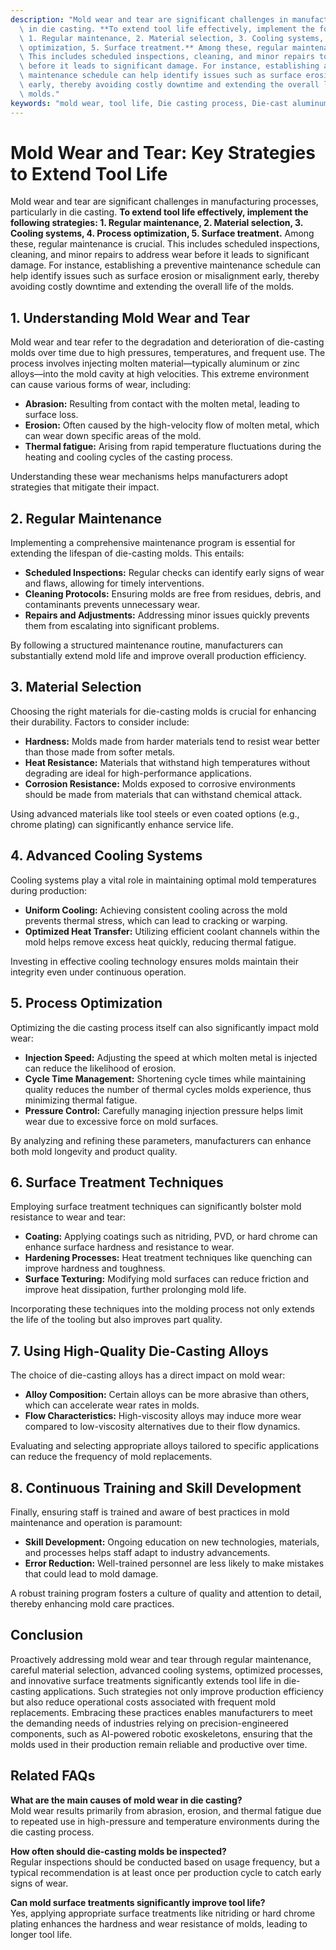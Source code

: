 ```yaml
---
description: "Mold wear and tear are significant challenges in manufacturing processes, particularly\
  \ in die casting. **To extend tool life effectively, implement the following strategies:\
  \ 1. Regular maintenance, 2. Material selection, 3. Cooling systems, 4. Process\
  \ optimization, 5. Surface treatment.** Among these, regular maintenance is crucial.\
  \ This includes scheduled inspections, cleaning, and minor repairs to address wear\
  \ before it leads to significant damage. For instance, establishing a preventive\
  \ maintenance schedule can help identify issues such as surface erosion or misalignment\
  \ early, thereby avoiding costly downtime and extending the overall life of the\
  \ molds."
keywords: "mold wear, tool life, Die casting process, Die-cast aluminum"
---
```

# Mold Wear and Tear: Key Strategies to Extend Tool Life

Mold wear and tear are significant challenges in manufacturing processes, particularly in die casting. **To extend tool life effectively, implement the following strategies: 1. Regular maintenance, 2. Material selection, 3. Cooling systems, 4. Process optimization, 5. Surface treatment.** Among these, regular maintenance is crucial. This includes scheduled inspections, cleaning, and minor repairs to address wear before it leads to significant damage. For instance, establishing a preventive maintenance schedule can help identify issues such as surface erosion or misalignment early, thereby avoiding costly downtime and extending the overall life of the molds.

## **1. Understanding Mold Wear and Tear**

Mold wear and tear refer to the degradation and deterioration of die-casting molds over time due to high pressures, temperatures, and frequent use. The process involves injecting molten material—typically aluminum or zinc alloys—into the mold cavity at high velocities. This extreme environment can cause various forms of wear, including:

- **Abrasion:** Resulting from contact with the molten metal, leading to surface loss.
- **Erosion:** Often caused by the high-velocity flow of molten metal, which can wear down specific areas of the mold.
- **Thermal fatigue:** Arising from rapid temperature fluctuations during the heating and cooling cycles of the casting process.

Understanding these wear mechanisms helps manufacturers adopt strategies that mitigate their impact.

## **2. Regular Maintenance**

Implementing a comprehensive maintenance program is essential for extending the lifespan of die-casting molds. This entails:

- **Scheduled Inspections:** Regular checks can identify early signs of wear and flaws, allowing for timely interventions.
- **Cleaning Protocols:** Ensuring molds are free from residues, debris, and contaminants prevents unnecessary wear.
- **Repairs and Adjustments:** Addressing minor issues quickly prevents them from escalating into significant problems.

By following a structured maintenance routine, manufacturers can substantially extend mold life and improve overall production efficiency.

## **3. Material Selection**

Choosing the right materials for die-casting molds is crucial for enhancing their durability. Factors to consider include:

- **Hardness:** Molds made from harder materials tend to resist wear better than those made from softer metals.
- **Heat Resistance:** Materials that withstand high temperatures without degrading are ideal for high-performance applications.
- **Corrosion Resistance:** Molds exposed to corrosive environments should be made from materials that can withstand chemical attack.

Using advanced materials like tool steels or even coated options (e.g., chrome plating) can significantly enhance service life.

## **4. Advanced Cooling Systems**

Cooling systems play a vital role in maintaining optimal mold temperatures during production:

- **Uniform Cooling:** Achieving consistent cooling across the mold prevents thermal stress, which can lead to cracking or warping.
- **Optimized Heat Transfer:** Utilizing efficient coolant channels within the mold helps remove excess heat quickly, reducing thermal fatigue.

Investing in effective cooling technology ensures molds maintain their integrity even under continuous operation.

## **5. Process Optimization**

Optimizing the die casting process itself can also significantly impact mold wear:

- **Injection Speed:** Adjusting the speed at which molten metal is injected can reduce the likelihood of erosion.
- **Cycle Time Management:** Shortening cycle times while maintaining quality reduces the number of thermal cycles molds experience, thus minimizing thermal fatigue.
- **Pressure Control:** Carefully managing injection pressure helps limit wear due to excessive force on mold surfaces.

By analyzing and refining these parameters, manufacturers can enhance both mold longevity and product quality.

## **6. Surface Treatment Techniques**

Employing surface treatment techniques can significantly bolster mold resistance to wear and tear:

- **Coating:** Applying coatings such as nitriding, PVD, or hard chrome can enhance surface hardness and resistance to wear.
- **Hardening Processes:** Heat treatment techniques like quenching can improve hardness and toughness.
- **Surface Texturing:** Modifying mold surfaces can reduce friction and improve heat dissipation, further prolonging mold life.

Incorporating these techniques into the molding process not only extends the life of the tooling but also improves part quality.

## **7. Using High-Quality Die-Casting Alloys**

The choice of die-casting alloys has a direct impact on mold wear:

- **Alloy Composition:** Certain alloys can be more abrasive than others, which can accelerate wear rates in molds.
- **Flow Characteristics:** High-viscosity alloys may induce more wear compared to low-viscosity alternatives due to their flow dynamics.

Evaluating and selecting appropriate alloys tailored to specific applications can reduce the frequency of mold replacements.

## **8. Continuous Training and Skill Development**

Finally, ensuring staff is trained and aware of best practices in mold maintenance and operation is paramount:

- **Skill Development:** Ongoing education on new technologies, materials, and processes helps staff adapt to industry advancements.
- **Error Reduction:** Well-trained personnel are less likely to make mistakes that could lead to mold damage.

A robust training program fosters a culture of quality and attention to detail, thereby enhancing mold care practices.

## Conclusion

Proactively addressing mold wear and tear through regular maintenance, careful material selection, advanced cooling systems, optimized processes, and innovative surface treatments significantly extends tool life in die-casting applications. Such strategies not only improve production efficiency but also reduce operational costs associated with frequent mold replacements. Embracing these practices enables manufacturers to meet the demanding needs of industries relying on precision-engineered components, such as AI-powered robotic exoskeletons, ensuring that the molds used in their production remain reliable and productive over time.

## Related FAQs

**What are the main causes of mold wear in die casting?**  
Mold wear results primarily from abrasion, erosion, and thermal fatigue due to repeated use in high-pressure and temperature environments during the die casting process.

**How often should die-casting molds be inspected?**  
Regular inspections should be conducted based on usage frequency, but a typical recommendation is at least once per production cycle to catch early signs of wear.

**Can mold surface treatments significantly improve tool life?**  
Yes, applying appropriate surface treatments like nitriding or hard chrome plating enhances the hardness and wear resistance of molds, leading to longer tool life.
